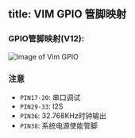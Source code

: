title: VIM GPIO 管脚映射
---

### GPIO管脚映射(V12):
![Image of Vim GPIO](/images/vim_pinout.png)


### 注意

* `PIN17-20`: 串口调试
* `PIN29-33`: I2S
* `PIN36`: 32.768KHz时钟输出
* `PIN38`: 系统电源使能管脚

